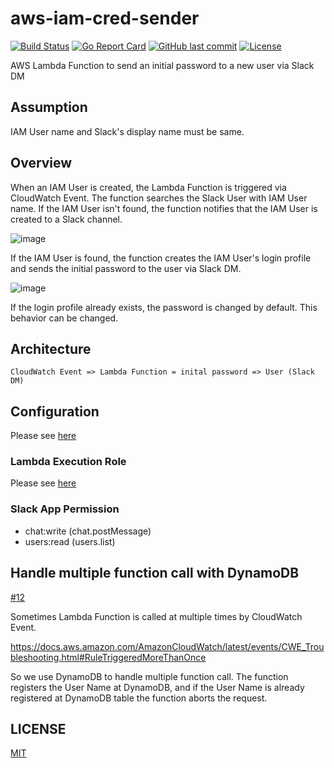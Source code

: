 # aws-iam-cred-sender

[![Build Status](https://github.com/suzuki-shunsuke/aws-iam-cred-sender/workflows/build/badge.svg)](https://github.com/suzuki-shunsuke/aws-iam-cred-sender/actions)
[![Go Report Card](https://goreportcard.com/badge/github.com/suzuki-shunsuke/aws-iam-cred-sender)](https://goreportcard.com/report/github.com/suzuki-shunsuke/aws-iam-cred-sender)
[![GitHub last commit](https://img.shields.io/github/last-commit/suzuki-shunsuke/aws-iam-cred-sender.svg)](https://github.com/suzuki-shunsuke/aws-iam-cred-sender)
[![License](http://img.shields.io/badge/license-mit-blue.svg?style=flat-square)](https://raw.githubusercontent.com/suzuki-shunsuke/aws-iam-cred-sender/master/LICENSE)

AWS Lambda Function to send an initial password to a new user via Slack DM

## Assumption

IAM User name and Slack's display name must be same.

## Overview

When an IAM User is created, the Lambda Function is triggered via CloudWatch Event.
The function searches the Slack User with IAM User name.
If the IAM User isn't found, the function notifies that the IAM User is created to a Slack channel.

![image](https://user-images.githubusercontent.com/13323303/114290928-3ba40200-9abe-11eb-8f9b-72b3680d4a1e.png)

If the IAM User is found, the function creates the IAM User's login profile and sends the initial password to the user via Slack DM.

![image](https://user-images.githubusercontent.com/13323303/114290993-bbca6780-9abe-11eb-9efe-ff2376400a96.png)

If the login profile already exists, the password is changed by default. This behavior can be changed.

## Architecture

```
CloudWatch Event => Lambda Function = inital password => User (Slack DM)
```

## Configuration

Please see [here](docs/configuration.md)

### Lambda Execution Role

Please see [here](docs/lambda-execution-role.md)

### Slack App Permission

* chat:write (chat.postMessage)
* users:read (users.list)

## Handle multiple function call with DynamoDB

[#12](https://github.com/suzuki-shunsuke/aws-iam-cred-sender/pull/12)

Sometimes Lambda Function is called at multiple times by CloudWatch Event.

https://docs.aws.amazon.com/AmazonCloudWatch/latest/events/CWE_Troubleshooting.html#RuleTriggeredMoreThanOnce

So we use DynamoDB to handle multiple function call.
The function registers the User Name at DynamoDB, and if the User Name is already registered at DynamoDB table the function aborts the request.

## LICENSE

[MIT](LICENSE)
